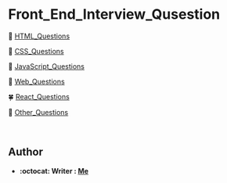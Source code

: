 # Front_End_Interview_Qusestion


:herb: [HTML_Questions](HTML_Interview_Questions.md)

:cherry_blossom: [CSS_Questions](CSS_Interview_Questions.md)

:rose: [JavaScript_Questions](JavaScript_Interview_Questions.md)

:hibiscus: [Web_Questions](Web_Interview_Questions.md)

:four_leaf_clover: [React_Questions](React_Interview_Questions.md)

:fallen_leaf: [Other_Questions](Other_Questions.md)

</br>

## Author
* **:octocat: Writer : [Me](https://github.com/yschen25)**
